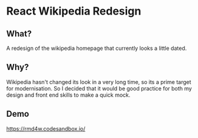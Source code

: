 # React Wikipedia Redesign

## What?
A redesign of the wikipedia homepage that currently looks a little dated.

## Why?
Wikipedia hasn't changed its look in a very long time, so its a prime target for modernisation.
So I decided that it would be good practice for both my design and front end skills to make a quick mock.

## Demo
https://rmd4w.codesandbox.io/
